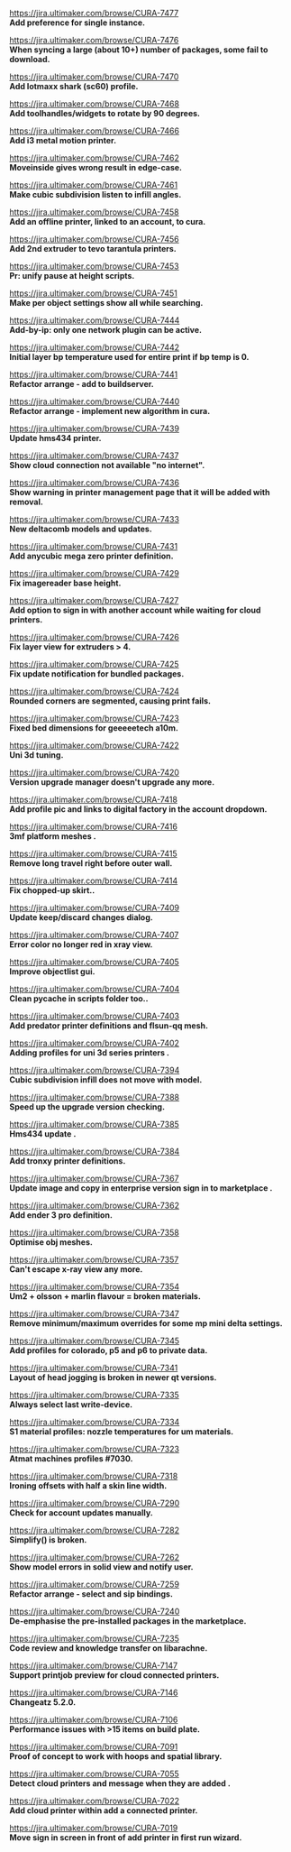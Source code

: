 <!-- Status: Fixed -->
https://jira.ultimaker.com/browse/CURA-7477
<BR>**Add preference for single instance.** 

<!-- Status: Fixed -->
https://jira.ultimaker.com/browse/CURA-7476
<BR>**When syncing a large (about 10+) number of packages, some fail to download.** 

<!-- Status: Fixed -->
https://jira.ultimaker.com/browse/CURA-7470
<BR>**Add lotmaxx shark (sc60) profile.** 

<!-- Status: Fixed -->
https://jira.ultimaker.com/browse/CURA-7468
<BR>**Add toolhandles/widgets to rotate by 90 degrees.** 

<!-- Status: Fixed -->
https://jira.ultimaker.com/browse/CURA-7466
<BR>**Add i3 metal motion printer.** 

<!-- Status: Fixed -->
https://jira.ultimaker.com/browse/CURA-7462
<BR>**Moveinside gives wrong result in edge-case.** 

<!-- Status: Fixed -->
https://jira.ultimaker.com/browse/CURA-7461
<BR>**Make cubic subdivision listen to infill angles.** 

<!-- Status: Fixed -->
https://jira.ultimaker.com/browse/CURA-7458
<BR>**Add an offline printer, linked to an account, to cura.** 

<!-- Status: Fixed -->
https://jira.ultimaker.com/browse/CURA-7456
<BR>**Add 2nd extruder to tevo tarantula printers.** 

<!-- Status: Fixed -->
https://jira.ultimaker.com/browse/CURA-7453
<BR>**Pr: unify pause at height scripts.** 

<!-- Status: Fixed -->
https://jira.ultimaker.com/browse/CURA-7451
<BR>**Make per object settings show all while searching.** 

<!-- Status: Fixed -->
https://jira.ultimaker.com/browse/CURA-7444
<BR>**Add-by-ip: only one network plugin can be active.** 

<!-- Status: Fixed -->
https://jira.ultimaker.com/browse/CURA-7442
<BR>**Initial layer bp temperature used for entire print if bp temp is 0.** 

<!-- Status: Unresolved -->
https://jira.ultimaker.com/browse/CURA-7441
<BR>**Refactor arrange - add to buildserver.** 

<!-- Status: Unresolved -->
https://jira.ultimaker.com/browse/CURA-7440
<BR>**Refactor arrange - implement new algorithm in cura.** 

<!-- Status: Fixed -->
https://jira.ultimaker.com/browse/CURA-7439
<BR>**Update hms434 printer.** 

<!-- Status: Unresolved -->
https://jira.ultimaker.com/browse/CURA-7437
<BR>**Show cloud connection not available "no internet".** 

<!-- Status: Fixed -->
https://jira.ultimaker.com/browse/CURA-7436
<BR>**Show warning in printer management page that it will be added with removal.** 

<!-- Status: Done -->
https://jira.ultimaker.com/browse/CURA-7433
<BR>**New deltacomb models and updates.** 

<!-- Status: Fixed -->
https://jira.ultimaker.com/browse/CURA-7431
<BR>**Add anycubic mega zero printer definition.** 

<!-- Status: Fixed -->
https://jira.ultimaker.com/browse/CURA-7429
<BR>**Fix imagereader base height.** 

<!-- Status: Fixed -->
https://jira.ultimaker.com/browse/CURA-7427
<BR>**Add option to sign in with another account while waiting for cloud printers.** 

<!-- Status: Fixed -->
https://jira.ultimaker.com/browse/CURA-7426
<BR>**Fix layer view for extruders > 4.** 

<!-- Status: Fixed -->
https://jira.ultimaker.com/browse/CURA-7425
<BR>**Fix update notification for bundled packages.** 

<!-- Status: Won't Fix -->
https://jira.ultimaker.com/browse/CURA-7424
<BR>**Rounded corners are segmented, causing print fails.** 

<!-- Status: Fixed -->
https://jira.ultimaker.com/browse/CURA-7423
<BR>**Fixed bed dimensions for geeeeetech a10m.** 

<!-- Status: Fixed -->
https://jira.ultimaker.com/browse/CURA-7422
<BR>**Uni 3d tuning.** 

<!-- Status: Fixed -->
https://jira.ultimaker.com/browse/CURA-7420
<BR>**Version upgrade manager doesn't upgrade any more.** 

<!-- Status: Unresolved -->
https://jira.ultimaker.com/browse/CURA-7418
<BR>**Add profile pic and links to digital factory in the account dropdown.** 

<!-- Status: Fixed -->
https://jira.ultimaker.com/browse/CURA-7416
<BR>**3mf platform meshes .** 

<!-- Status: Done -->
https://jira.ultimaker.com/browse/CURA-7415
<BR>**Remove long travel right before outer wall.** 

<!-- Status: Fixed -->
https://jira.ultimaker.com/browse/CURA-7414
<BR>**Fix chopped-up skirt..** 

<!-- Status: Fixed -->
https://jira.ultimaker.com/browse/CURA-7409
<BR>**Update keep/discard changes dialog.** 

<!-- Status: Fixed -->
https://jira.ultimaker.com/browse/CURA-7407
<BR>**Error color no longer red in xray view.** 

<!-- Status: Fixed -->
https://jira.ultimaker.com/browse/CURA-7405
<BR>**Improve objectlist gui.** 

<!-- Status: Fixed -->
https://jira.ultimaker.com/browse/CURA-7404
<BR>**Clean pycache in scripts folder too..** 

<!-- Status: Fixed -->
https://jira.ultimaker.com/browse/CURA-7403
<BR>**Add predator printer definitions and flsun-qq mesh.** 

<!-- Status: Fixed -->
https://jira.ultimaker.com/browse/CURA-7402
<BR>**Adding profiles for uni 3d series printers .** 

<!-- Status: Fixed -->
https://jira.ultimaker.com/browse/CURA-7394
<BR>**Cubic subdivision infill does not move with model.** 

<!-- Status: Fixed -->
https://jira.ultimaker.com/browse/CURA-7388
<BR>**Speed up the upgrade version checking.** 

<!-- Status: Fixed -->
https://jira.ultimaker.com/browse/CURA-7385
<BR>**Hms434 update .** 

<!-- Status: Fixed -->
https://jira.ultimaker.com/browse/CURA-7384
<BR>**Add tronxy printer definitions.** 

<!-- Status: Done -->
https://jira.ultimaker.com/browse/CURA-7367
<BR>**Update image and copy in enterprise version sign in to marketplace .** 

<!-- Status: Fixed -->
https://jira.ultimaker.com/browse/CURA-7362
<BR>**Add ender 3 pro definition.** 

<!-- Status: Fixed -->
https://jira.ultimaker.com/browse/CURA-7358
<BR>**Optimise obj meshes.** 

<!-- Status: Fixed -->
https://jira.ultimaker.com/browse/CURA-7357
<BR>**Can't escape x-ray view any more.** 

<!-- Status: Fixed -->
https://jira.ultimaker.com/browse/CURA-7354
<BR>**Um2 + olsson + marlin flavour = broken materials.** 

<!-- Status: Fixed -->
https://jira.ultimaker.com/browse/CURA-7347
<BR>**Remove minimum/maximum overrides for some mp mini delta settings.** 

<!-- Status: Fixed -->
https://jira.ultimaker.com/browse/CURA-7345
<BR>**Add profiles for colorado, p5 and p6 to private data.** 

<!-- Status: Fixed -->
https://jira.ultimaker.com/browse/CURA-7341
<BR>**Layout of head jogging is broken in newer qt versions.** 

<!-- Status: Done -->
https://jira.ultimaker.com/browse/CURA-7335
<BR>**Always select last write-device.** 

<!-- Status: Fixed -->
https://jira.ultimaker.com/browse/CURA-7334
<BR>**S1 material profiles: nozzle temperatures for um materials.** 

<!-- Status: Fixed -->
https://jira.ultimaker.com/browse/CURA-7323
<BR>**Atmat machines profiles #7030.** 

<!-- Status: Fixed -->
https://jira.ultimaker.com/browse/CURA-7318
<BR>**Ironing offsets with half a skin line width.** 

<!-- Status: Fixed -->
https://jira.ultimaker.com/browse/CURA-7290
<BR>**Check for account updates manually.** 

<!-- Status: Fixed -->
https://jira.ultimaker.com/browse/CURA-7282
<BR>**Simplify() is broken.** 

<!-- Status: Fixed -->
https://jira.ultimaker.com/browse/CURA-7262
<BR>**Show model errors in solid view and notify user.** 

<!-- Status: Unresolved -->
https://jira.ultimaker.com/browse/CURA-7259
<BR>**Refactor arrange - select and sip bindings.** 

<!-- Status: Fixed -->
https://jira.ultimaker.com/browse/CURA-7240
<BR>**De-emphasise the pre-installed packages in the marketplace.** 

<!-- Status: Done -->
https://jira.ultimaker.com/browse/CURA-7235
<BR>**Code review and knowledge transfer on libarachne.** 

<!-- Status: Fixed -->
https://jira.ultimaker.com/browse/CURA-7147
<BR>**Support printjob preview for cloud connected printers.** 

<!-- Status: Fixed -->
https://jira.ultimaker.com/browse/CURA-7146
<BR>**Changeatz 5.2.0.** 

<!-- Status: Unresolved -->
https://jira.ultimaker.com/browse/CURA-7106
<BR>**Performance issues with >15 items on build plate.** 

<!-- Status: Fixed -->
https://jira.ultimaker.com/browse/CURA-7091
<BR>**Proof of concept to work with hoops and spatial library.** 

<!-- Status: Fixed -->
https://jira.ultimaker.com/browse/CURA-7055
<BR>**Detect cloud printers and message when they are added .** 

<!-- Status: Done -->
https://jira.ultimaker.com/browse/CURA-7022
<BR>**Add cloud printer within add a connected printer.** 

<!-- Status: Fixed -->
https://jira.ultimaker.com/browse/CURA-7019
<BR>**Move sign in screen in front of add printer in first run wizard.** 

